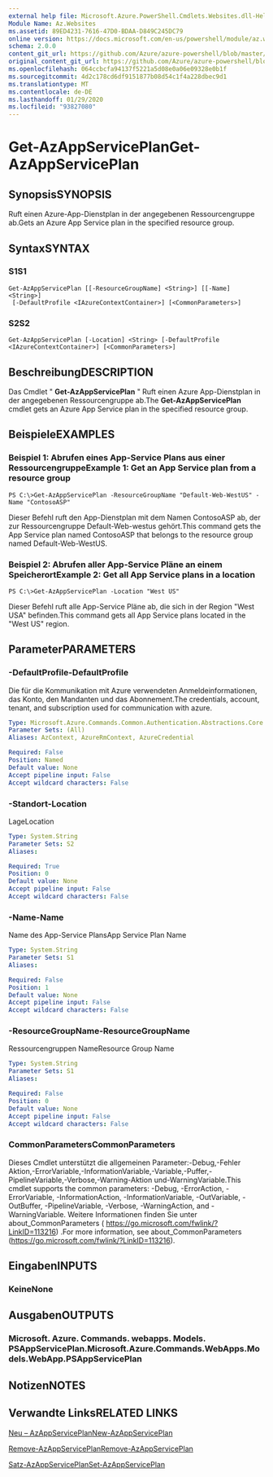 ```yaml
---
external help file: Microsoft.Azure.PowerShell.Cmdlets.Websites.dll-Help.xml
Module Name: Az.Websites
ms.assetid: 89ED4231-7616-47D0-BDAA-D849C245DC79
online version: https://docs.microsoft.com/en-us/powershell/module/az.websites/get-azappserviceplan
schema: 2.0.0
content_git_url: https://github.com/Azure/azure-powershell/blob/master/src/Websites/Websites/help/Get-AzAppServicePlan.md
original_content_git_url: https://github.com/Azure/azure-powershell/blob/master/src/Websites/Websites/help/Get-AzAppServicePlan.md
ms.openlocfilehash: 064ccbcfa94137f5221a5d08e0a06e09328e0b1f
ms.sourcegitcommit: 4d2c178cd6df9151877b08d54c1f4a228dbec9d1
ms.translationtype: MT
ms.contentlocale: de-DE
ms.lasthandoff: 01/29/2020
ms.locfileid: "93827080"
---
```

# <span data-ttu-id="2d8f4-101">Get-AzAppServicePlan</span><span class="sxs-lookup"><span data-stu-id="2d8f4-101">Get-AzAppServicePlan</span></span>

## <span data-ttu-id="2d8f4-102">Synopsis</span><span class="sxs-lookup"><span data-stu-id="2d8f4-102">SYNOPSIS</span></span>
<span data-ttu-id="2d8f4-103">Ruft einen Azure-App-Dienstplan in der angegebenen Ressourcengruppe ab.</span><span class="sxs-lookup"><span data-stu-id="2d8f4-103">Gets an Azure App Service plan in the specified resource group.</span></span>

## <span data-ttu-id="2d8f4-104">Syntax</span><span class="sxs-lookup"><span data-stu-id="2d8f4-104">SYNTAX</span></span>

### <span data-ttu-id="2d8f4-105">S1</span><span class="sxs-lookup"><span data-stu-id="2d8f4-105">S1</span></span>
```
Get-AzAppServicePlan [[-ResourceGroupName] <String>] [[-Name] <String>]
 [-DefaultProfile <IAzureContextContainer>] [<CommonParameters>]
```

### <span data-ttu-id="2d8f4-106">S2</span><span class="sxs-lookup"><span data-stu-id="2d8f4-106">S2</span></span>
```
Get-AzAppServicePlan [-Location] <String> [-DefaultProfile <IAzureContextContainer>] [<CommonParameters>]
```

## <span data-ttu-id="2d8f4-107">Beschreibung</span><span class="sxs-lookup"><span data-stu-id="2d8f4-107">DESCRIPTION</span></span>
<span data-ttu-id="2d8f4-108">Das Cmdlet " **Get-AzAppServicePlan** " Ruft einen Azure App-Dienstplan in der angegebenen Ressourcengruppe ab.</span><span class="sxs-lookup"><span data-stu-id="2d8f4-108">The **Get-AzAppServicePlan** cmdlet gets an Azure App Service plan in the specified resource group.</span></span>

## <span data-ttu-id="2d8f4-109">Beispiele</span><span class="sxs-lookup"><span data-stu-id="2d8f4-109">EXAMPLES</span></span>

### <span data-ttu-id="2d8f4-110">Beispiel 1: Abrufen eines App-Service Plans aus einer Ressourcengruppe</span><span class="sxs-lookup"><span data-stu-id="2d8f4-110">Example 1: Get an App Service plan from a resource group</span></span>
```
PS C:\>Get-AzAppServicePlan -ResourceGroupName "Default-Web-WestUS" -Name "ContosoASP"
```

<span data-ttu-id="2d8f4-111">Dieser Befehl ruft den App-Dienstplan mit dem Namen ContosoASP ab, der zur Ressourcengruppe Default-Web-westus gehört.</span><span class="sxs-lookup"><span data-stu-id="2d8f4-111">This command gets the App Service plan named ContosoASP that belongs to the resource group named Default-Web-WestUS.</span></span>

### <span data-ttu-id="2d8f4-112">Beispiel 2: Abrufen aller App-Service Pläne an einem Speicherort</span><span class="sxs-lookup"><span data-stu-id="2d8f4-112">Example 2: Get all App Service plans in a location</span></span>
```
PS C:\>Get-AzAppServicePlan -Location "West US"
```

<span data-ttu-id="2d8f4-113">Dieser Befehl ruft alle App-Service Pläne ab, die sich in der Region "West USA" befinden.</span><span class="sxs-lookup"><span data-stu-id="2d8f4-113">This command gets all App Service plans located in the "West US" region.</span></span>

## <span data-ttu-id="2d8f4-114">Parameter</span><span class="sxs-lookup"><span data-stu-id="2d8f4-114">PARAMETERS</span></span>

### <span data-ttu-id="2d8f4-115">-DefaultProfile</span><span class="sxs-lookup"><span data-stu-id="2d8f4-115">-DefaultProfile</span></span>
<span data-ttu-id="2d8f4-116">Die für die Kommunikation mit Azure verwendeten Anmeldeinformationen, das Konto, den Mandanten und das Abonnement.</span><span class="sxs-lookup"><span data-stu-id="2d8f4-116">The credentials, account, tenant, and subscription used for communication with azure.</span></span>

```yaml
Type: Microsoft.Azure.Commands.Common.Authentication.Abstractions.Core.IAzureContextContainer
Parameter Sets: (All)
Aliases: AzContext, AzureRmContext, AzureCredential

Required: False
Position: Named
Default value: None
Accept pipeline input: False
Accept wildcard characters: False
```

### <span data-ttu-id="2d8f4-117">-Standort</span><span class="sxs-lookup"><span data-stu-id="2d8f4-117">-Location</span></span>
<span data-ttu-id="2d8f4-118">Lage</span><span class="sxs-lookup"><span data-stu-id="2d8f4-118">Location</span></span> 

```yaml
Type: System.String
Parameter Sets: S2
Aliases:

Required: True
Position: 0
Default value: None
Accept pipeline input: False
Accept wildcard characters: False
```

### <span data-ttu-id="2d8f4-119">-Name</span><span class="sxs-lookup"><span data-stu-id="2d8f4-119">-Name</span></span>
<span data-ttu-id="2d8f4-120">Name des App-Service Plans</span><span class="sxs-lookup"><span data-stu-id="2d8f4-120">App Service Plan Name</span></span>

```yaml
Type: System.String
Parameter Sets: S1
Aliases:

Required: False
Position: 1
Default value: None
Accept pipeline input: False
Accept wildcard characters: False
```

### <span data-ttu-id="2d8f4-121">-ResourceGroupName</span><span class="sxs-lookup"><span data-stu-id="2d8f4-121">-ResourceGroupName</span></span>
<span data-ttu-id="2d8f4-122">Ressourcengruppen Name</span><span class="sxs-lookup"><span data-stu-id="2d8f4-122">Resource Group Name</span></span>

```yaml
Type: System.String
Parameter Sets: S1
Aliases:

Required: False
Position: 0
Default value: None
Accept pipeline input: False
Accept wildcard characters: False
```

### <span data-ttu-id="2d8f4-123">CommonParameters</span><span class="sxs-lookup"><span data-stu-id="2d8f4-123">CommonParameters</span></span>
<span data-ttu-id="2d8f4-124">Dieses Cmdlet unterstützt die allgemeinen Parameter:-Debug,-Fehler Aktion,-ErrorVariable,-InformationVariable,-Variable,-Puffer,-PipelineVariable,-Verbose,-Warning-Aktion und-WarningVariable.</span><span class="sxs-lookup"><span data-stu-id="2d8f4-124">This cmdlet supports the common parameters: -Debug, -ErrorAction, -ErrorVariable, -InformationAction, -InformationVariable, -OutVariable, -OutBuffer, -PipelineVariable, -Verbose, -WarningAction, and -WarningVariable.</span></span> <span data-ttu-id="2d8f4-125">Weitere Informationen finden Sie unter about_CommonParameters ( https://go.microsoft.com/fwlink/?LinkID=113216) .</span><span class="sxs-lookup"><span data-stu-id="2d8f4-125">For more information, see about_CommonParameters (https://go.microsoft.com/fwlink/?LinkID=113216).</span></span>

## <span data-ttu-id="2d8f4-126">Eingaben</span><span class="sxs-lookup"><span data-stu-id="2d8f4-126">INPUTS</span></span>

### <span data-ttu-id="2d8f4-127">Keine</span><span class="sxs-lookup"><span data-stu-id="2d8f4-127">None</span></span>

## <span data-ttu-id="2d8f4-128">Ausgaben</span><span class="sxs-lookup"><span data-stu-id="2d8f4-128">OUTPUTS</span></span>

### <span data-ttu-id="2d8f4-129">Microsoft. Azure. Commands. webapps. Models. PSAppServicePlan.</span><span class="sxs-lookup"><span data-stu-id="2d8f4-129">Microsoft.Azure.Commands.WebApps.Models.WebApp.PSAppServicePlan</span></span>

## <span data-ttu-id="2d8f4-130">Notizen</span><span class="sxs-lookup"><span data-stu-id="2d8f4-130">NOTES</span></span>

## <span data-ttu-id="2d8f4-131">Verwandte Links</span><span class="sxs-lookup"><span data-stu-id="2d8f4-131">RELATED LINKS</span></span>

[<span data-ttu-id="2d8f4-132">Neu – AzAppServicePlan</span><span class="sxs-lookup"><span data-stu-id="2d8f4-132">New-AzAppServicePlan</span></span>](./New-AzAppServicePlan.md)

[<span data-ttu-id="2d8f4-133">Remove-AzAppServicePlan</span><span class="sxs-lookup"><span data-stu-id="2d8f4-133">Remove-AzAppServicePlan</span></span>](./Remove-AzAppServicePlan.md)

[<span data-ttu-id="2d8f4-134">Satz-AzAppServicePlan</span><span class="sxs-lookup"><span data-stu-id="2d8f4-134">Set-AzAppServicePlan</span></span>](./Set-AzAppServicePlan.md)


